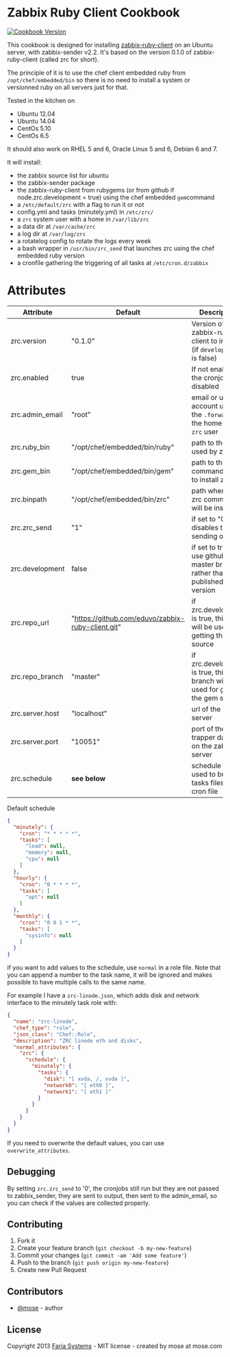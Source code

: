 Zabbix Ruby Client Cookbook
============================

[![Cookbook Version](http://img.shields.io/cookbook/v/zabbix-ruby-client.svg)](https://supermarket.getchef.com/cookbooks/zabbix-ruby-client)

This cookbook is designed for installing [zabbix-ruby-client](https://github.com/eduvo/zabbix-ruby-client) on an Ubuntu server, with zabbix-sender v2.2. It's based on the version 0.1.0 of zabbix-ruby-client (called zrc for short).

The principle of it is to use the chef client embedded ruby from `/opt/chef/embedded/bin` so there is no need to install a system or versionned ruby on all servers just for that.

Tested in the kitchen on

- Ubuntu 12.04
- Ubuntu 14.04
- CentOs 5.10
- CentOs 6.5

It should also work on RHEL 5 and 6, Oracle Linux 5 and 6, Debian 6 and 7.

It will install:

- the zabbix source list for ubuntu
- the zabbix-sender package
- the zabbix-ruby-client from rubygems (or from github if node.zrc.development = true) using the chef embedded `gem`command
- a `/etc/default/zrc` with a flag to run it or not
- config.yml and tasks (minutely.yml) in `/etc/zrc/`
- a `zrc` system user with a home in `/var/lib/zrc`
- a data dir at `/var/cache/zrc`
- a log dir at `/var/log/zrc`
- a rotatelog config to rotate the logs every week
- a bash wrapper in `/usr/bin/zrc_send` that launches zrc using the chef embedded ruby version
- a cronfile gathering the triggering of all tasks at `/etc/cron.d/zabbix`

Attributes
==============

Attribute |  Default  | Description
----------|-----------|-------------
zrc.version     | "0.1.0"     | Version of the zabbix-ruby-client to install (if `development` is false)
zrc.enabled     | true        | If not enabled the cronjob is disabled
zrc.admin_email | "root"      | email or unix account used in the `.forward` in the home of the `zrc` user
zrc.ruby_bin    | "/opt/chef/embedded/bin/ruby" | path to the ruby used by zrc
zrc.gem_bin     | "/opt/chef/embedded/bin/gem"  | path to the gem command used to install zrc
zrc.binpath     | "/opt/chef/embedded/bin/zrc"  | path where the zrc command will be installed
zrc.zrc_send    | "1"         | if set to "0" disables the sending of data
zrc.development | false       | if set to true, use github master branch rather than the published gem version
zrc.repo_url    | "https://github.com/eduvo/zabbix-ruby-client.git" | if zrc.development is true, this repo will be used for getting the gem source
zrc.repo_branch | "master"    | if zrc.development is true, this branch will be used for getting the gem source
zrc.server.host | "localhost" | url of the zabbix server
zrc.server.port | "10051"     | port of the trapper daemon on the zabbix server
zrc.schedule    | __see below__ | schedule object used to build the tasks files and cron file

Default schedule

````json
{
  "minutely": {
    "cron": "* * * * *",
    "tasks": [
      "load": null,
      "memory": null,
      "cpu": null
    ]
  },
  "hourly": {
    "cron": "0 * * * *",
    "tasks": [
      "apt": null
    ]
  },
  "monthly": {
    "cron": "0 0 1 * *",
    "tasks": [
      "sysinfo": null
    ]
  }
}
````

if you want to add values to the schedule, use `normal` in a role file. Note that you can append a number to the task name, it will be ignored and makes possible to have multiple calls to the same name.

For example I have a `zrc-linode.json`, which adds disk and network interface to the minutely task role with:

````json
{
  "name": "zrc-linode",
  "chef_type": "role",
  "json_class": "Chef::Role",
  "description": "ZRC linode eth and disks",
  "normal_attributes": {
    "zrc": {
      "schedule": {
        "minutely": {
          "tasks": {
            "disk": "[ xvda, /, xvda ]",
            "network0": "[ eth0 ]",
            "network1": "[ eth1 ]"
          }
        }
      }
    }
  }
}
````

If you need to overwrite the default values, you can use `overwrite_attributes`.

## Debugging

By setting `zrc.zrc_send` to '0', the cronjobs still run but they are not passed to zabbix_sender, they are sent to output, then sent to the admin_email, so you can check if the values are collected properly.

## Contributing

1. Fork it
2. Create your feature branch (`git checkout -b my-new-feature`)
3. Commit your changes (`git commit -am 'Add some feature'`)
4. Push to the branch (`git push origin my-new-feature`)
5. Create new Pull Request

## Contributors

* [@mose](https://github.com/mose) - author

## License

Copyright 2013 [Faria Systems](http://faria.co) - MIT license - created by mose at mose.com
